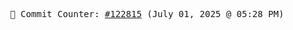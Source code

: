 <p align="center">
    <samp>
        📮 Commit Counter: <a href="https://github.com/Javascript-void0/Javascript-void0/commits/main">#122815</a> (July 01, 2025 @ 05:28 PM)
    </samp>
</p>